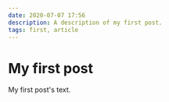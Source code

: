 ```yaml
---
date: 2020-07-07 17:56
description: A description of my first post.
tags: first, article
---
```

# My first post

My first post's text.